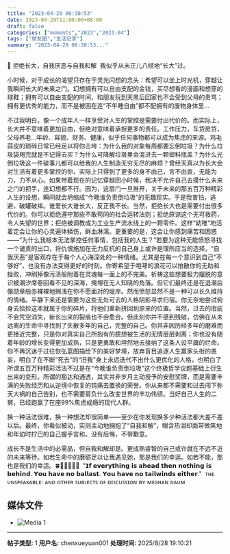 ```yaml
---
title: "2023-04-29 06:38:53"
date: 2023-04-29T11:00:00+08:00
draft: false
categories: ["moments","2023","2023-04"]
tags: ["朋友圈","生活记录"]
summary: "2023-04-29 06:38:53..."
---
```


🌱 拒绝长大，自我厌恶与自我和解
​
我似乎从未正儿八经地“长大”过。

小时候，对于成长的渴望只存在于灵光闪想的念头：希望可以坐上时光机，穿越让我瞬间长大的未来之门。幻想拥有可以自由支配的金钱，买尽想看的漫画和想穿的球鞋；拥有可以自由支配的时间，和朋友玩到天黑后回家也不会受到父母的责骂；拥有更优秀的能力，而不是被困在连“不午睡自由”都不配拥有的废物身体里…

不过我明白，像一个成年人一样享受对人生的掌控是需要付出代价的。而实际上，长大并不意味着更加自由，但绝对意味着承担更多的责任。工作压力，车贷房贷，父母养老…年龄、容貌、财务、健康，似乎任何事物都可以成为焦虑的来源。鸡毛蒜皮的琐碎日常已经足以将你击垮：
​
​为什么我的对象每周都要忘倒垃圾？为什么垃圾袋用完就是不记得去买？为什么可降解垃圾里会混进去一颗塑料瓶盖？为什么光倒垃圾这一件破事儿都可以给我的人生制造无穷无尽的麻烦？
​
​曾经天真以为长大会对生活有着更多掌控的你，实际上只得到了更多的身不由己，言不由衷，无能为力，力不从心。
​
​如果带着现在的记忆穿越回小时候，我决不允许自己去摸什么未来之门的把手，连幻想都不行。因为，这扇门一旦推开，关于未来的那五百万种精彩人生的设想，瞬间就会坍缩成“今晚谁负责倒垃圾”的无趣现实。于是我害怕，逃避，破罐破摔。谁爱长大谁长大，反正我不长。
​
​当然，拒绝长大也是需要付出很多代价的。你可以拒绝遵守那些不敢苟同的社会运转法则；拒绝原谅这个无可救药，令人失望的世界；拒绝被调教成为工业生产流水线上的一颗零件。这样“幼稚“地活着定会让你的心灵遍体鳞伤，鲜血淋漓。更重要的是，这会让你感到痛苦和困惑——“为什么我根本无法掌控任何事情，包括我的人生？”
​
若要为这种无能愤怒寻找一个谴责的出口，将仇恨施加在无力反抗的自己身上或许是理所应当的选择。“自我厌恶”是客观存在于每个人心海深处的一种情绪。尤其是在每一个意识到自己“不够好”，也没有办法变得更好的时刻。
​
​你寄希望于咆哮的浪花可以拍散你的无助和挫败，冲刷掉像污渍般附着在灵魂每一面上的不完美。祈祷这些想要极力摆脱的意识被潮汐席卷回看不见的深海，掩埋在无人知晓的角落。但它们最终还是在退潮后像勋章般赤裸裸地搁浅在你不愿面对的堤岸。
​
​然而愤怒显然不是一种可以长久维持的情绪。平静下来还是需要为这些无处可去的人格阴影寻求归宿。你无奈地尝试俯身去拾捡这本就属于你的碎片，将他们重新拼回到原来的位置。当然，过去的瑕疵不会凭空消失，新长出来的裂痕也不会愈合。但此刻你并不感到残破，仿佛在从未远离的生命中寻找到了失散多年的自己，完整的自己。
​
​你并非因历经多年的磨难而更接近完整，只是你对真实自己所抱有的臆想被生活的无情层层剥离；你也没有随着年龄的增长变得更加成熟，只是更勇敢和坦然地去接纳了这条人设平庸的烂命。你不再沉迷于过往恢弘蓝图描绘下的美好梦境，放弃盲目追逐人生赢家头衔的愚妄，明白了在不断“死去”的“旧我”身上永远迭代不出什么更优化的人格，也明白了所谓五百万种精彩活法不过是在“今晚谁负责倒垃圾”这个终极哲学议题基础上衍生出来的变形。
​
所谓的豁达和通透，其实并非岁月主动授予的安慰奖牌，而是需要丰满的失败经历和从逆境中恢复的钝痛去置换的荣誉。你从来都不需要和过去闯下弥天大祸的自己告别，也不需要肩负什么改变世界的丰功伟绩。当好自己人生的二舅，已经跑赢了在座99%焦虑成瘾的现代人群。

换一种活法很难，换一种想法却很简单——至少在你发现换多少种活法都大差不差以后。最终，你看似被动，实则主动地拥抱了“自我和解”，眼含热泪却面带微笑地和年幼时拧巴的自己握手言和。没有后悔，不带歉意。

成长不是生活中的必需品，但自我和解却是。更成熟睿智的自己或许就在不远不近的未来等待。如若生命中的磨砺足以让我遇见她，那是我们的幸运。如若不能，那也是我们的幸运。🍀
​
​📖📖📖📖📖
​
​"𝗜𝗳 𝗲𝘃𝗲𝗿𝘆𝘁𝗵𝗶𝗻𝗴 𝗶𝘀 𝗮𝗵𝗲𝗮𝗱 𝘁𝗵𝗲𝗻 𝗻𝗼𝘁𝗵𝗶𝗻𝗴 𝗶𝘀 𝗯𝗲𝗵𝗶𝗻𝗱. 𝗬𝗼𝘂 𝗵𝗮𝘃𝗲 𝗻𝗼 𝗯𝗮𝗹𝗹𝗮𝘀𝘁. 𝗬𝗼𝘂 𝗵𝗮𝘃𝗲 𝗻𝗼 𝘁𝗮𝗶𝗹𝘄𝗶𝗻𝗱𝘀 𝗲𝗶𝘁𝗵𝗲𝗿."
​
​ᴛʜᴇ ᴜɴꜱᴘᴇᴀᴋᴀʙʟᴇ: ᴀɴᴅ ᴏᴛʜᴇʀ ꜱᴜʙᴊᴇᴄᴛꜱ ᴏꜰ ᴅɪꜱᴄᴜꜱꜱɪᴏɴ
ʙʏ ᴍᴇɢʜᴀɴ ᴅᴀᴜᴍ

## 媒体文件

- ![Media 1](/Moments/photos/2023-04-29/202304290638530.jpg)

---

**帖子类型:** 1
**用户名:** chenxueyuan001
**处理时间:** 2025/8/28 19:10:21